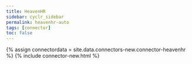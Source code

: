 ```yaml
---
title: HeavenHR
sidebar: cyclr_sidebar
permalink: heavenhr-auto
tags: [connector]
toc: false
---
```

{% assign connectordata = site.data.connectors-new.connector-heavenhr %}
{% include connector-new.html %}	